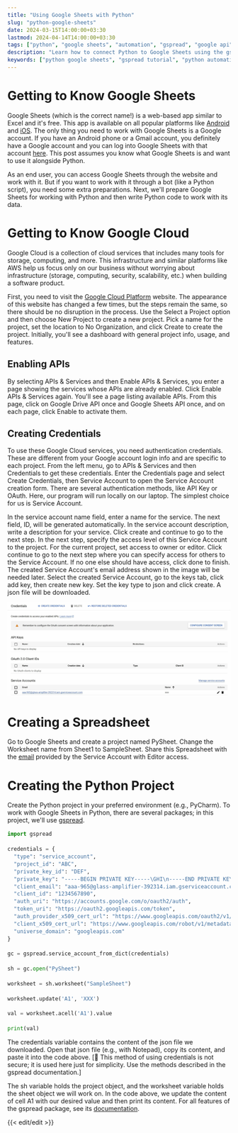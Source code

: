 ```yaml
---
title: "Using Google Sheets with Python"
slug: "python-google-sheets"
date: 2024-03-15T14:00:00+03:30
lastmod: 2024-04-14T14:00:00+03:30
tags: ["python", "google sheets", "automation", "gspread", "google api", "python projects"]
description: "Learn how to connect Python to Google Sheets using the gspread library. This tutorial covers setting up Google Cloud, enabling APIs, and writing a Python script to read and write data to a spreadsheet." 
keywords: ["python google sheets", "gspread tutorial", "python automation", "google sheets api python"]
---
```

# Getting to Know Google Sheets

Google Sheets (which is the correct name!) is a web-based app similar to Excel and it's free. This app is available on all popular platforms like [Android](https://play.google.com/store/apps/details?id=com.google.android.apps.docs.editors.sheets) and [iOS](https://apps.apple.com/us/app/google-sheets/id842849113). The only thing you need to work with Google Sheets is a Google account. If you have an Android phone or a Gmail account, you definitely have a Google account and you can log into Google Sheets with that account [here](https://docs.google.com/spreadsheets/u/0/). This post assumes you know what Google Sheets is and want to use it alongside Python.

As an end user, you can access Google Sheets through the website and work with it. But if you want to work with it through a bot (like a Python script), you need some extra preparations. Next, we'll prepare Google Sheets for working with Python and then write Python code to work with its data.

# Getting to Know Google Cloud

Google Cloud is a collection of cloud services that includes many tools for storage, computing, and more. This infrastructure and similar platforms like AWS help us focus only on our business without worrying about infrastructure (storage, computing, security, scalability, etc.) when building a software product.

First, you need to visit the [Google Cloud Platform](https://console.cloud.google.com) website. The appearance of this website has changed a few times, but the steps remain the same, so there should be no disruption in the process. Use the Select a Project option and then choose New Project to create a new project. Pick a name for the project, set the location to No Organization, and click Create to create the project. Initially, you'll see a dashboard with general project info, usage, and features.

## Enabling APIs

By selecting APIs & Services and then Enable APIs & Services, you enter a page showing the services whose APIs are already enabled. Click Enable APIs & Services again. You'll see a page listing available APIs. From this page, click on Google Drive API once and Google Sheets API once, and on each page, click Enable to activate them.

## Creating Credentials

To use these Google Cloud services, you need authentication credentials. These are different from your Google account login info and are specific to each project. From the left menu, go to APIs & Services and then Credentials to get these credentials. Enter the Credentials page and select Create Credentials, then Service Account to open the Service Account creation form. There are several authentication methods, like API Key or OAuth. Here, our program will run locally on our laptop. The simplest choice for us is Service Account.

In the service account name field, enter a name for the service. The next field, ID, will be generated automatically. In the service account description, write a description for your service. Click create and continue to go to the next step. In the next step, specify the access level of this Service Account to the project. For the current project, set access to owner or editor. Click continue to go to the next step where you can specify access for others to the Service Account. If no one else should have access, click done to finish. The created Service Account's email address shown in the image will be needed later. Select the created Service Account, go to the keys tab, click add key, then create new key. Set the key type to json and click create. A json file will be downloaded.

![python google sheet create credential](./images/python-google-sheet-create-credential.jpg#center)

# Creating a Spreadsheet

Go to Google Sheets and create a project named PySheet. Change the Worksheet name from Sheet1 to SampleSheet. Share this Spreadsheet with the [email](#service-account-email) provided by the Service Account with Editor access.

# Creating the Python Project

Create the Python project in your preferred environment (e.g., PyCharm). To work with Google Sheets in Python, there are several packages; in this project, we'll use [gspread](https://docs.gspread.org/).

```python
import gspread

credentials = {
  "type": "service_account",
  "project_id": "ABC",
  "private_key_id": "DEF",
  "private_key": "-----BEGIN PRIVATE KEY-----\GHI\n-----END PRIVATE KEY-----\n",
  "client_email": "aaa-965@glass-amplifier-392314.iam.gserviceaccount.com",
  "client_id": "1234567890",
  "auth_uri": "https://accounts.google.com/o/oauth2/auth",
  "token_uri": "https://oauth2.googleapis.com/token",
  "auth_provider_x509_cert_url": "https://www.googleapis.com/oauth2/v1/certs",
  "client_x509_cert_url": "https://www.googleapis.com/robot/v1/metadata/x509/abcd.iam.gserviceaccount.com",
  "universe_domain": "googleapis.com"
}

gc = gspread.service_account_from_dict(credentials)

sh = gc.open("PySheet")

worksheet = sh.worksheet("SampleSheet")

worksheet.update('A1', 'XXX')

val = worksheet.acell('A1').value

print(val)
```

The credentials variable contains the content of the json file we downloaded. Open that json file (e.g., with Notepad), copy its content, and paste it into the code above. [🚩 This method of using credentials is not secure; it is used here just for simplicity. Use the methods described in the gspread documentation.]

The sh variable holds the project object, and the worksheet variable holds the sheet object we will work on. In the code above, we update the content of cell A1 with our desired value and then print its content. For all features of the gspread package, see its [documentation](https://docs.gspread.org/).

{{< edit/edit >}}